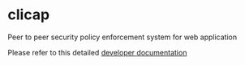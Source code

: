 # clicap
Peer to peer security policy enforcement system for web application

Please refer to this detailed [developer documentation](./Developer_Documentation.pdf)
